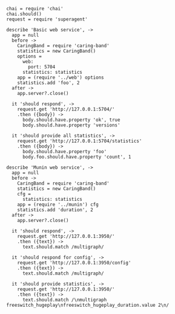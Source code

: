     chai = require 'chai'
    chai.should()
    request = require 'superagent'

    describe 'Basic web service', ->
      app = null
      before ->
        CaringBand = require 'caring-band'
        statistics = new CaringBand()
        options =
          web:
            port: 5704
          statistics: statistics
        app = (require '../web') options
        statistics.add 'foo', 2
      after ->
        app.server?.close()

      it 'should respond', ->
        request.get 'http://127.0.0.1:5704/'
        .then ({body}) ->
          body.should.have.property 'ok', true
          body.should.have.property 'versions'

      it 'should provide all statistics', ->
        request.get 'http://127.0.0.1:5704/statistics'
        .then ({body}) ->
          body.should.have.property 'foo'
          body.foo.should.have.property 'count', 1

    describe 'Munin web service', ->
      app = null
      before ->
        CaringBand = require 'caring-band'
        statistics = new CaringBand()
        cfg =
          statistics: statistics
        app = (require '../munin') cfg
        statistics.add 'duration', 2
      after ->
        app.server?.close()

      it 'should respond', ->
        request.get 'http://127.0.0.1:3950/'
        .then ({text}) ->
          text.should.match /multigraph/

      it 'should respond for config', ->
        request.get 'http://127.0.0.1:3950/config'
        .then ({text}) ->
          text.should.match /multigraph/

      it 'should provide statistics', ->
        request.get 'http://127.0.0.1:3950/'
        .then ({text}) ->
          text.should.match /\nmultigraph freeswitch_hugeplay\nfreeswitch_hugeplay_duration.value 2\n/

